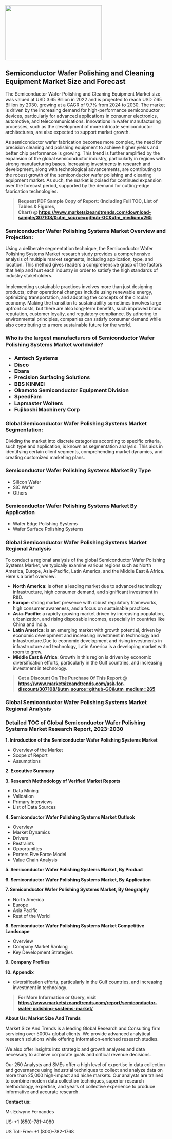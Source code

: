 <p><img class="alignnone size-medium wp-image-20088" src="https://ffe5etoiles.com/wp-content/uploads/2024/12/MST1-300x171.png" alt="" width="300" height="171" /></p><h2>Semiconductor Wafer Polishing and Cleaning Equipment Market Size and Forecast</h2><p>The Semiconductor Wafer Polishing and Cleaning Equipment Market size was valued at USD 3.65 Billion in 2022 and is projected to reach USD 7.65 Billion by 2030, growing at a CAGR of 9.7% from 2024 to 2030. The market is driven by the increasing demand for high-performance semiconductor devices, particularly for advanced applications in consumer electronics, automotive, and telecommunications. Innovations in wafer manufacturing processes, such as the development of more intricate semiconductor architectures, are also expected to support market growth.</p><p>As semiconductor wafer fabrication becomes more complex, the need for precision cleaning and polishing equipment to achieve higher yields and better chip performance is growing. This trend is further amplified by the expansion of the global semiconductor industry, particularly in regions with strong manufacturing bases. Increasing investments in research and development, along with technological advancements, are contributing to the robust growth of the semiconductor wafer polishing and cleaning equipment market. As such, the market is poised for continued expansion over the forecast period, supported by the demand for cutting-edge fabrication technologies.</p></p><blockquote id="" class=""><strong>Request PDF Sample Copy of Report: (Including Full TOC, List of Tables &amp; Figures, Chart)&nbsp;@&nbsp;<strong><a href="https://www.marketsizeandtrends.com/download-sample/307108/&utm_source=github-GC&utm_medium=265" target="_blank">https://www.marketsizeandtrends.com/download-sample/307108/&utm_source=github-GC&utm_medium=265</a></strong></strong></blockquote><h3 id="" class="">Semiconductor Wafer Polishing Systems Market&nbsp;Overview and Projection:</h3><p id="" class="">Using a deliberate segmentation technique, the Semiconductor Wafer Polishing Systems Market research study provides a comprehensive analysis of multiple market segments, including application, type, and location. This method gives readers a comprehensive grasp of the factors that help and hurt each industry in order to satisfy the high standards of industry stakeholders. <br /> <br />Implementing sustainable practices involves more than just designing products; other operational changes include using renewable energy, optimizing transportation, and adopting the concepts of the circular economy. Making the transition to sustainability sometimes involves large upfront costs, but there are also long-term benefits, such improved brand reputation, customer loyalty, and regulatory compliance. By adhering to environmental principles, companies can satisfy consumer demand while also contributing to a more sustainable future for the world.</p><h3 id="" class="">Who is the largest manufacturers of&nbsp;Semiconductor Wafer Polishing Systems Market worldwide?</h3><h3 class=""><p><ul><li>Amtech Systems </li><li> Disco </li><li> Ebara </li><li> Precision Surfacing Solutions </li><li> BBS KINMEI </li><li> Okamoto Semiconductor Equipment Division </li><li> SpeedFam </li><li> Lapmaster Wolters </li><li> Fujikoshi Machinery Corp</li></ul></p></h3><h3 id="" class="">Global&nbsp;Semiconductor Wafer Polishing Systems Market Segmentation:</h3><p id="" class="">Dividing the market into discrete categories according to specific criteria, such type and application, is known as segmentation analysis. This aids in identifying certain client segments, comprehending market dynamics, and creating customized marketing plans.</p><h3 id="" class="">Semiconductor Wafer Polishing Systems Market&nbsp;By Type</h3><p><p><ul><li>Silicon Wafer</li><li> SiC Wafer</li><li> Others</p></li></ul></p></p><h3 id="" class="">Semiconductor Wafer Polishing Systems Market&nbsp;By Application</h3><p class=""><p><ul><li>Wafer Edge Polishing Systems</li><li> Wafer Surface Polishing Systems</li></ul></p></p><h3 id="" class="">Global Semiconductor Wafer Polishing Systems Market Regional Analysis</h3><p id="" class="">To conduct a regional analysis of the global Semiconductor Wafer Polishing Systems Market, we typically examine various regions such as North America, Europe, Asia-Pacific, Latin America, and the Middle East &amp; Africa. Here's a brief overview:</p><ul><li><strong>North America</strong>: is often a leading market due to advanced technology infrastructure, high consumer demand, and significant investment in R&amp;D.</li><li><strong>Europe</strong>: strong market presence with robust regulatory frameworks, high consumer awareness, and a focus on sustainable practices.</li><li><strong>Asia-Pacific</strong>: a rapidly growing market driven by increasing population, urbanization, and rising disposable incomes, especially in countries like China and India.</li><li><strong>Latin America</strong>: is an emerging market with growth potential, driven by economic development and increasing investment in technology and infrastructure.Due to economic development and rising investments in infrastructure and technology, Latin America is a developing market with room to grow.</li><li><strong>Middle East &amp; Africa</strong>: Growth in this region is driven by economic diversification efforts, particularly in the Gulf countries, and increasing investment in technology.</li></ul><blockquote id="" class=""><strong>Get a Discount On The Purchase Of This Report @ <strong><a href="https://www.marketsizeandtrends.com/ask-for-discount/307108/&utm_source=github-GC&utm_medium=265" target="_blank">https://www.marketsizeandtrends.com/ask-for-discount/307108/&utm_source=github-GC&utm_medium=265</a></strong></strong></blockquote><h3 id="" class="">Global Semiconductor Wafer Polishing Systems Market Regional Analysis</h3><h3 id="" class="">Detailed TOC of Global Semiconductor Wafer Polishing Systems Market Research Report, 2023-2030</h3><p id="" class=""><strong>1. Introduction of the Semiconductor Wafer Polishing Systems Market</strong></p><ul><li>Overview of the Market</li><li>Scope of Report</li><li>Assumptions</li></ul><p id="" class=""><strong>2. Executive Summary</strong></p><p id="" class=""><strong>3. Research Methodology of Verified Market Reports</strong></p><ul><li>Data Mining</li><li>Validation</li><li>Primary Interviews</li><li>List of Data Sources</li></ul><p id="" class=""><strong>4. Semiconductor Wafer Polishing Systems Market Outlook</strong></p><ul><li>Overview</li><li>Market Dynamics</li><li>Drivers</li><li>Restraints</li><li>Opportunities</li><li>Porters Five Force Model</li><li>Value Chain Analysis</li></ul><p id="" class=""><strong>5. Semiconductor Wafer Polishing Systems Market, By Product</strong></p><p id="" class=""><strong>6. Semiconductor Wafer Polishing Systems Market, By Application</strong></p><p id="" class=""><strong>7. Semiconductor Wafer Polishing Systems Market, By Geography</strong></p><ul><li>North America</li><li>Europe</li><li>Asia Pacific</li><li>Rest of the World</li></ul><p id="" class=""><strong>8. Semiconductor Wafer Polishing Systems Market Competitive Landscape</strong></p><ul><li>Overview</li><li>Company Market Ranking</li><li>Key Development Strategies</li></ul><p id="" class=""><strong>9. Company Profiles</strong></p><p id="" class=""><strong>10. Appendix</strong></p><ul><li>diversification efforts, particularly in the Gulf countries, and increasing investment in technology.</li></ul><blockquote id="" class=""><strong>For More Information or Query, visit <strong><strong><a href="https://www.marketsizeandtrends.com/report/semiconductor-wafer-polishing-systems-market/" target="_blank">https://www.marketsizeandtrends.com/report/semiconductor-wafer-polishing-systems-market/</a></strong></strong></strong></blockquote><p id="" class=""><strong>About Us: Market Size And Trends</strong></p><p id="" class="">Market Size And Trends is a leading Global Research and Consulting firm servicing over 5000+ global clients. We provide advanced analytical research solutions while offering information-enriched research studies.</p><p id="" class="">We also offer insights into strategic and growth analyses and data necessary to achieve corporate goals and critical revenue decisions.</p><p id="" class="">Our 250 Analysts and SMEs offer a high level of expertise in data collection and governance using industrial techniques to collect and analyze data on more than 25,000 high-impact and niche markets. Our analysts are trained to combine modern data collection techniques, superior research methodology, expertise, and years of collective experience to produce informative and accurate research.</p><p id="" class=""><strong>Contact us:</strong></p><p id="" class="">Mr. Edwyne Fernandes</p><p id="" class="">US: +1 (650)-781-4080</p><p id="" class="">US Toll-Free: +1 (800)-782-1768</p>
